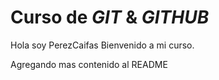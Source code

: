 # Curso de _GIT_ & _GITHUB_

Hola soy PerezCaifas Bienvenido a mi curso.

Agregando mas contenido al README
